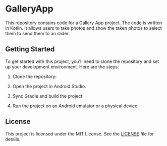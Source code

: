 # GalleryApp

This repository contains code for a Gallery App project. The code is written in Kotlin. It allows users to take photos and show the taken photos to select them to send them to an slider.

## Getting Started

To get started with this project, you'll need to clone the repository and set up your development environment. Here are the steps:

1. Clone the repository:

2. Open the project in Android Studio.

3. Sync Gradle and build the project.

4. Run the project on an Android emulator or a physical device.

## License

This project is licensed under the MIT License. See the [LICENSE](https://opensource.org/license/mit/) file for details.
